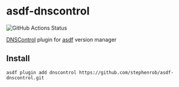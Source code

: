 # asdf-dnscontrol

![GitHub Actions Status](https://github.com/stephenrob/asdf-dnscontrol/workflows/ci/badge.svg?branch=main)

[DNSControl](https://dnscontrol.org) plugin for [asdf](https://github.com/asdf-vm/asdf) version manager

## Install

```
asdf plugin add dnscontrol https://github.com/stephenrob/asdf-dnscontrol.git
```
